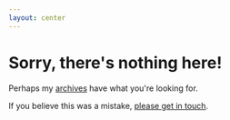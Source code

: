 ```yaml
---
layout: center
---
```


# Sorry, there's nothing here!

Perhaps my [archives](http://rmorabia.com/archive) have what you're looking for.

If you believe this was a mistake, [please get in touch](http://rmorabia.com/contact).
